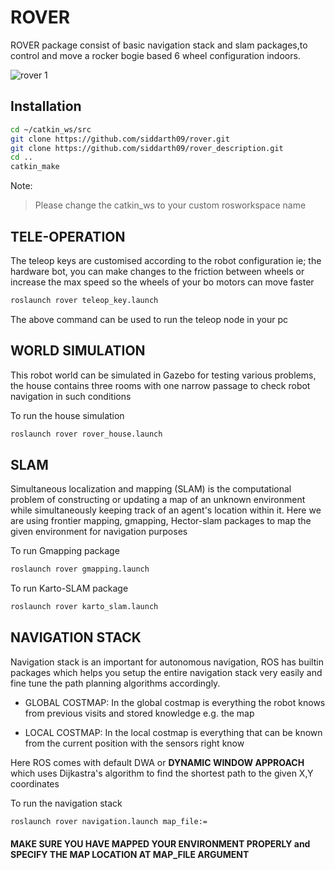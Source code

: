 # ROVER
ROVER package consist of basic navigation stack and slam packages,to control and move a rocker bogie based 6 wheel configuration indoors.


![rover 1](https://user-images.githubusercontent.com/60263608/131965500-0b2e144c-e649-4110-acc6-ee3781702648.jpg)
## Installation

```bash
cd ~/catkin_ws/src
git clone https://github.com/siddarth09/rover.git
git clone https://github.com/siddarth09/rover_description.git
cd ..
catkin_make
```
Note:
> Please change the catkin_ws to your custom rosworkspace name 

## TELE-OPERATION
The teleop keys are customised according to the robot configuration ie; the hardware bot, you can make changes to the friction between wheels or increase the max speed so the wheels of your bo motors can move faster

```bash
roslaunch rover teleop_key.launch
```

The above command can be used to run the teleop node in your pc 

## WORLD SIMULATION

This robot world can be simulated in Gazebo for testing various problems, the house contains three rooms with one narrow passage to check robot navigation in such conditions

To run the house simulation 
```bash
roslaunch rover rover_house.launch
```

## SLAM 
Simultaneous localization and mapping (SLAM) is the computational problem of constructing or updating a map of an unknown environment while simultaneously keeping track of an agent's location within it. Here we are using frontier mapping, gmapping, Hector-slam packages to map the given environment for navigation purposes

To run Gmapping package
``` bash
roslaunch rover gmapping.launch
```
To run Karto-SLAM package
```bash
roslaunch rover karto_slam.launch
```

## NAVIGATION STACK

Navigation stack is an important for autonomous navigation, ROS has builtin packages which helps you setup the entire navigation stack very easily and fine tune the
path planning algorithms accordingly. 

- GLOBAL COSTMAP:
  In the global costmap is everything the robot knows from previous visits and stored knowledge e.g. the map
  
- LOCAL COSTMAP:
 In the local costmap is everything that can be known from the current position with the sensors right know
 
Here ROS comes with default DWA or **DYNAMIC WINDOW APPROACH** which uses Dijkastra's algorithm to find the shortest path to the given X,Y coordinates

To run the navigation stack 

```bash
roslaunch rover navigation.launch map_file:=
```
#### MAKE SURE YOU HAVE MAPPED YOUR ENVIRONMENT PROPERLY and SPECIFY THE MAP LOCATION AT MAP_FILE ARGUMENT 

